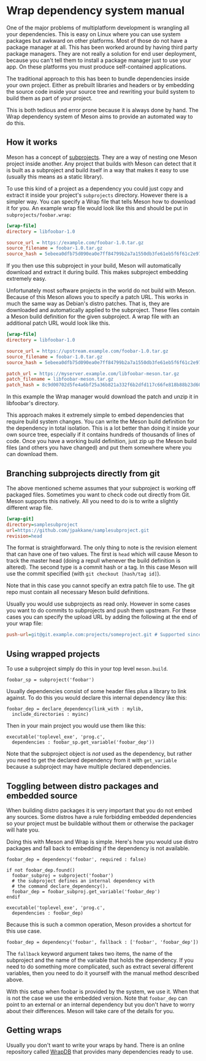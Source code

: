 # Wrap dependency system manual

One of the major problems of multiplatform development is wrangling
all your dependencies. This is easy on Linux where you can use system
packages but awkward on other platforms. Most of those do not have a
package manager at all. This has been worked around by having third
party package managers. They are not really a solution for end user
deployment, because you can't tell them to install a package manager
just to use your app. On these platforms you must produce
self-contained applications.

The traditional approach to this has been to bundle dependencies
inside your own project. Either as prebuilt libraries and headers or
by embedding the source code inside your source tree and rewriting
your build system to build them as part of your project.

This is both tedious and error prone because it is always done by
hand. The Wrap dependency system of Meson aims to provide an automated
way to do this.

## How it works

Meson has a concept of [subprojects](Subprojects.md). They are a way
of nesting one Meson project inside another. Any project that builds
with Meson can detect that it is built as a subproject and build
itself in a way that makes it easy to use (usually this means as a
static library).

To use this kind of a project as a dependency you could just copy and
extract it inside your project's `subprojects` directory. However
there is a simpler way. You can specify a Wrap file that tells Meson
how to download it for you. An example wrap file would look like this
and should be put in `subprojects/foobar.wrap`:

```ini
[wrap-file]
directory = libfoobar-1.0

source_url = https://example.com/foobar-1.0.tar.gz
source_filename = foobar-1.0.tar.gz
source_hash = 5ebeea0dfb75d090ea0e7ff84799b2a7a1550db3fe61eb5f6f61c2e971e57663
```

If you then use this subproject in your build, Meson will
automatically download and extract it during build. This makes
subproject embedding extremely easy.

Unfortunately most software projects in the world do not build with
Meson. Because of this Meson allows you to specify a patch URL. This
works in much the same way as Debian's distro patches. That is, they
are downloaded and automatically applied to the subproject. These
files contain a Meson build definition for the given subproject. A
wrap file with an additional patch URL would look like this.

```ini
[wrap-file]
directory = libfoobar-1.0

source_url = https://upstream.example.com/foobar-1.0.tar.gz
source_filename = foobar-1.0.tar.gz
source_hash = 5ebeea0dfb75d090ea0e7ff84799b2a7a1550db3fe61eb5f6f61c2e971e57663

patch_url = https://myserver.example.com/libfoobar-meson.tar.gz
patch_filename = libfoobar-meson.tar.gz
patch_hash = 8c9d00702d5fe4a6bf25a36b821a332f6b2dfd117c66fe818b88b23d604635e9
```

In this example the Wrap manager would download the patch and unzip it
in libfoobar's directory.

This approach makes it extremely simple to embed dependencies that
require build system changes. You can write the Meson build definition
for the dependency in total isolation. This is a lot better than doing
it inside your own source tree, especially if it contains hundreds of
thousands of lines of code. Once you have a working build definition,
just zip up the Meson build files (and others you have changed) and
put them somewhere where you can download them.

## Branching subprojects directly from git

The above mentioned scheme assumes that your subproject is working off
packaged files. Sometimes you want to check code out directly from
Git. Meson supports this natively. All you need to do is to write a
slightly different wrap file.

```ini
[wrap-git]
directory=samplesubproject
url=https://github.com/jpakkane/samplesubproject.git
revision=head
```

The format is straightforward. The only thing to note is the revision
element that can have one of two values. The first is `head` which
will cause Meson to track the master head (doing a repull whenever the
build definition is altered). The second type is a commit hash or a
tag. In this case Meson will use the commit specified (with `git
checkout [hash/tag id]`).

Note that in this case you cannot specify an extra patch file to
use. The git repo must contain all necessary Meson build definitions.

Usually you would use subprojects as read only. However in some cases
you want to do commits to subprojects and push them upstream. For
these cases you can specify the upload URL by adding the following at
the end of your wrap file:

```ini
push-url=git@git.example.com:projects/someproject.git # Supported since version 0.37.0
```

## Using wrapped projects

To use a subproject simply do this in your top level `meson.build`.

```meson
foobar_sp = subproject('foobar')
```

Usually dependencies consist of some header files plus a library to
link against. To do this you would declare this internal dependency
like this:

```meson
foobar_dep = declare_dependency(link_with : mylib,
  include_directories : myinc)
```

Then in your main project you would use them like this:

```meson
executable('toplevel_exe', 'prog.c',
  dependencies : foobar_sp.get_variable('foobar_dep'))
```

Note that the subproject object is *not* used as the dependency, but
rather you need to get the declared dependency from it with
`get_variable` because a subproject may have multiple declared
dependencies.

## Toggling between distro packages and embedded source

When building distro packages it is very important that you do not
embed any sources. Some distros have a rule forbidding embedded
dependencies so your project must be buildable without them or
otherwise the packager will hate you.

Doing this with Meson and Wrap is simple. Here's how you would use
distro packages and fall back to embedding if the dependency is not
available.

```meson
foobar_dep = dependency('foobar', required : false)

if not foobar_dep.found()
  foobar_subproj = subproject('foobar')
  # the subproject defines an internal dependency with
  # the command declare_dependency().
  foobar_dep = foobar_subproj.get_variable('foobar_dep')
endif

executable('toplevel_exe', 'prog.c',
  dependencies : foobar_dep)
```

Because this is such a common operation, Meson provides a shortcut for
this use case.

```meson
foobar_dep = dependency('foobar', fallback : ['foobar', 'foobar_dep'])
```

The `fallback` keyword argument takes two items, the name of the
subproject and the name of the variable that holds the dependency. If
you need to do something more complicated, such as extract several
different variables, then you need to do it yourself with the manual
method described above.

With this setup when foobar is provided by the system, we use it. When
that is not the case we use the embedded version. Note that
`foobar_dep` can point to an external or an internal dependency but
you don't have to worry about their differences. Meson will take care
of the details for you.

## Getting wraps

Usually you don't want to write your wraps by hand. There is an online
repository called [WrapDB](Using-the-WrapDB.md) that provides many
dependencies ready to use.
